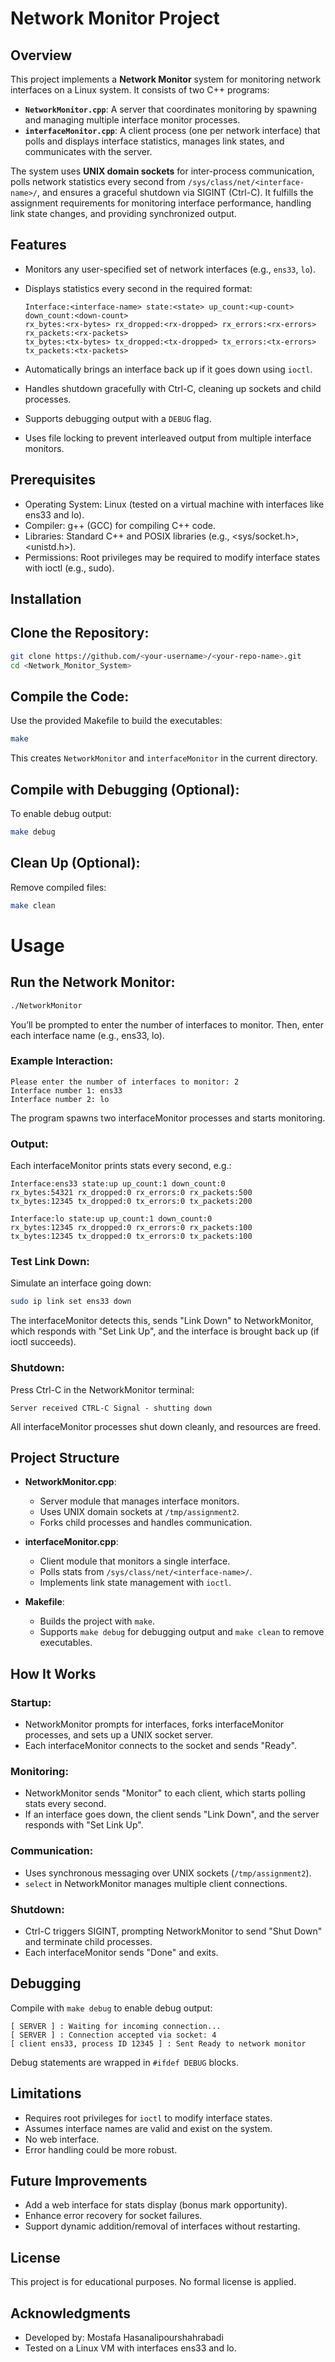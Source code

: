 # Network Monitor Project

## Overview

This project implements a **Network Monitor** system for monitoring network interfaces on a Linux system. It consists of two C++ programs:

- **`NetworkMonitor.cpp`**: A server that coordinates monitoring by spawning and managing multiple interface monitor processes.
- **`interfaceMonitor.cpp`**: A client process (one per network interface) that polls and displays interface statistics, manages link states, and communicates with the server.

The system uses **UNIX domain sockets** for inter-process communication, polls network statistics every second from `/sys/class/net/<interface-name>/`, and ensures a graceful shutdown via SIGINT (Ctrl-C). It fulfills the assignment requirements for monitoring interface performance, handling link state changes, and providing synchronized output.

## Features

- Monitors any user-specified set of network interfaces (e.g., `ens33`, `lo`).
- Displays statistics every second in the required format:
  
  ```text
  Interface:<interface-name> state:<state> up_count:<up-count> down_count:<down-count>
  rx_bytes:<rx-bytes> rx_dropped:<rx-dropped> rx_errors:<rx-errors> rx_packets:<rx-packets>
  tx_bytes:<tx-bytes> tx_dropped:<tx-dropped> tx_errors:<tx-errors> tx_packets:<tx-packets>
- Automatically brings an interface back up if it goes down using `ioctl`.
- Handles shutdown gracefully with Ctrl-C, cleaning up sockets and child processes.
- Supports debugging output with a `DEBUG` flag.
- Uses file locking to prevent interleaved output from multiple interface monitors.


## Prerequisites

- Operating System: Linux (tested on a virtual machine with interfaces like ens33 and lo).
- Compiler: g++ (GCC) for compiling C++ code.
- Libraries: Standard C++ and POSIX libraries (e.g., <sys/socket.h>, <unistd.h>).
- Permissions: Root privileges may be required to modify interface states with ioctl (e.g., sudo).

## Installation

## Clone the Repository:
```bash
git clone https://github.com/<your-username>/<your-repo-name>.git
cd <Network_Monitor_System>
```

## Compile the Code:
Use the provided Makefile to build the executables:
```bash
make
```
This creates `NetworkMonitor` and `interfaceMonitor` in the current directory.

## Compile with Debugging (Optional):
To enable debug output:
```bash
make debug
```

## Clean Up (Optional):
Remove compiled files:
```bash
make clean
```

# Usage

## Run the Network Monitor:
```bash
./NetworkMonitor
```
You’ll be prompted to enter the number of interfaces to monitor.
Then, enter each interface name (e.g., ens33, lo).

### Example Interaction:
```text
Please enter the number of interfaces to monitor: 2
Interface number 1: ens33
Interface number 2: lo
```
The program spawns two interfaceMonitor processes and starts monitoring.

### Output:
Each interfaceMonitor prints stats every second, e.g.:
```text
Interface:ens33 state:up up_count:1 down_count:0
rx_bytes:54321 rx_dropped:0 rx_errors:0 rx_packets:500
tx_bytes:12345 tx_dropped:0 tx_errors:0 tx_packets:200

Interface:lo state:up up_count:1 down_count:0
rx_bytes:12345 rx_dropped:0 rx_errors:0 rx_packets:100
tx_bytes:12345 tx_dropped:0 tx_errors:0 tx_packets:100
```

### Test Link Down: 
Simulate an interface going down:
```bash
sudo ip link set ens33 down
```

The interfaceMonitor detects this, sends "Link Down" to NetworkMonitor, which responds with "Set Link Up", and the interface is brought back up (if ioctl succeeds).

### Shutdown: 
Press Ctrl-C in the NetworkMonitor terminal:
```text
Server received CTRL-C Signal - shutting down
```

All interfaceMonitor processes shut down cleanly, and resources are freed.

## Project Structure

- **NetworkMonitor.cpp**: 
  - Server module that manages interface monitors.
  - Uses UNIX domain sockets at `/tmp/assignment2`.
  - Forks child processes and handles communication.
  
- **interfaceMonitor.cpp**: 
  - Client module that monitors a single interface.
  - Polls stats from `/sys/class/net/<interface-name>/`.
  - Implements link state management with `ioctl`.
  
- **Makefile**:
  - Builds the project with `make`.
  - Supports `make debug` for debugging output and `make clean` to remove executables.

## How It Works

### Startup:
- NetworkMonitor prompts for interfaces, forks interfaceMonitor processes, and sets up a UNIX socket server.
- Each interfaceMonitor connects to the socket and sends "Ready".

### Monitoring:
- NetworkMonitor sends "Monitor" to each client, which starts polling stats every second.
- If an interface goes down, the client sends "Link Down", and the server responds with "Set Link Up".

### Communication:
- Uses synchronous messaging over UNIX sockets (`/tmp/assignment2`).
- `select` in NetworkMonitor manages multiple client connections.

### Shutdown:
- Ctrl-C triggers SIGINT, prompting NetworkMonitor to send "Shut Down" and terminate child processes.
- Each interfaceMonitor sends "Done" and exits.

## Debugging

Compile with `make debug` to enable debug output:
```text
[ SERVER ] : Waiting for incoming connection...
[ SERVER ] : Connection accepted via socket: 4
[ client ens33, process ID 12345 ] : Sent Ready to network monitor
```

Debug statements are wrapped in `#ifdef DEBUG` blocks.

## Limitations

- Requires root privileges for `ioctl` to modify interface states.
- Assumes interface names are valid and exist on the system.
- No web interface.
- Error handling could be more robust.

## Future Improvements

- Add a web interface for stats display (bonus mark opportunity).
- Enhance error recovery for socket failures.
- Support dynamic addition/removal of interfaces without restarting.

## License

This project is for educational purposes. No formal license is applied.

## Acknowledgments

- Developed by: Mostafa Hasanalipourshahrabadi
- Tested on a Linux VM with interfaces ens33 and lo.
